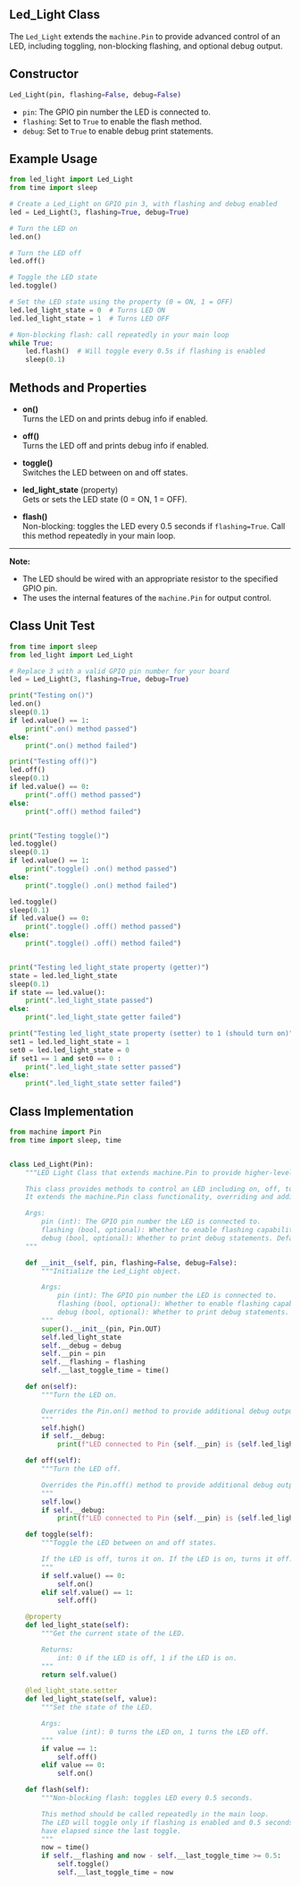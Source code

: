 ## Led_Light Class

The `Led_Light`  extends the `machine.Pin`  to provide advanced control of an LED, including toggling, non-blocking flashing, and optional debug output.

## Constructor

```python
Led_Light(pin, flashing=False, debug=False)
```
- `pin`: The GPIO pin number the LED is connected to.
- `flashing`: Set to `True` to enable the flash method.
- `debug`: Set to `True` to enable debug print statements.

## Example Usage

```python
from led_light import Led_Light
from time import sleep

# Create a Led_Light on GPIO pin 3, with flashing and debug enabled
led = Led_Light(3, flashing=True, debug=True)

# Turn the LED on
led.on()

# Turn the LED off
led.off()

# Toggle the LED state
led.toggle()

# Set the LED state using the property (0 = ON, 1 = OFF)
led.led_light_state = 0  # Turns LED ON
led.led_light_state = 1  # Turns LED OFF

# Non-blocking flash: call repeatedly in your main loop
while True:
    led.flash()  # Will toggle every 0.5s if flashing is enabled
    sleep(0.1)
```

## Methods and Properties

- **on()**  
  Turns the LED on and prints debug info if enabled.

- **off()**  
  Turns the LED off and prints debug info if enabled.

- **toggle()**  
  Switches the LED between on and off states.

- **led_light_state** (property)  
  Gets or sets the LED state (0 = ON, 1 = OFF).

- **flash()**  
  Non-blocking: toggles the LED every 0.5 seconds if `flashing=True`. Call this method repeatedly in your main loop.

---

**Note:**  
- The LED should be wired with an appropriate resistor to the specified GPIO pin.
- The  uses the internal features of the `machine.Pin`  for output control.

## Class Unit Test

```python
from time import sleep
from led_light import Led_Light

# Replace 3 with a valid GPIO pin number for your board
led = Led_Light(3, flashing=True, debug=True)

print("Testing on()")
led.on()
sleep(0.1)
if led.value() == 1:
    print(".on() method passed")
else:
    print(".on() method failed")

print("Testing off()")
led.off()
sleep(0.1)
if led.value() == 0:
    print(".off() method passed")
else:
    print(".off() method failed")


print("Testing toggle()")
led.toggle()
sleep(0.1)
if led.value() == 1:
    print(".toggle() .on() method passed")
else:
    print(".toggle() .on() method failed")

led.toggle()
sleep(0.1)
if led.value() == 0:
    print(".toggle() .off() method passed")
else:
    print(".toggle() .off() method failed")


print("Testing led_light_state property (getter)")
state = led.led_light_state
sleep(0.1)
if state == led.value():
    print(".led_light_state passed")
else:
    print(".led_light_state getter failed")

print("Testing led_light_state property (setter) to 1 (should turn on)")
set1 = led.led_light_state = 1
set0 = led.led_light_state = 0
if set1 == 1 and set0 == 0 :
    print(".led_light_state setter passed")
else:
    print(".led_light_state setter failed")

```


## Class Implementation

```python
from machine import Pin
from time import sleep, time


class Led_Light(Pin):
    """LED Light Class that extends machine.Pin to provide higher-level LED control.

    This class provides methods to control an LED including on, off, toggle, and non-blocking flashing.
    It extends the machine.Pin class functionality, overriding and adding methods specific to LED control.

    Args:
        pin (int): The GPIO pin number the LED is connected to.
        flashing (bool, optional): Whether to enable flashing capability. Defaults to False.
        debug (bool, optional): Whether to print debug statements. Defaults to False.
    """

    def __init__(self, pin, flashing=False, debug=False):
        """Initialize the Led_Light object.

        Args:
            pin (int): The GPIO pin number the LED is connected to.
            flashing (bool, optional): Whether to enable flashing capability. Defaults to False.
            debug (bool, optional): Whether to print debug statements. Defaults to False.
        """
        super().__init__(pin, Pin.OUT)
        self.led_light_state
        self.__debug = debug
        self.__pin = pin
        self.__flashing = flashing
        self.__last_toggle_time = time()

    def on(self):
        """Turn the LED on.

        Overrides the Pin.on() method to provide additional debug output.
        """
        self.high()
        if self.__debug:
            print(f"LED connected to Pin {self.__pin} is {self.led_light_state}")

    def off(self):
        """Turn the LED off.

        Overrides the Pin.off() method to provide additional debug output.
        """
        self.low()
        if self.__debug:
            print(f"LED connected to Pin {self.__pin} is {self.led_light_state}")

    def toggle(self):
        """Toggle the LED between on and off states.

        If the LED is off, turns it on. If the LED is on, turns it off.
        """
        if self.value() == 0:
            self.on()
        elif self.value() == 1:
            self.off()

    @property
    def led_light_state(self):
        """Get the current state of the LED.

        Returns:
            int: 0 if the LED is off, 1 if the LED is on.
        """
        return self.value()

    @led_light_state.setter
    def led_light_state(self, value):
        """Set the state of the LED.

        Args:
            value (int): 0 turns the LED on, 1 turns the LED off.
        """
        if value == 1:
            self.off()
        elif value == 0:
            self.on()

    def flash(self):
        """Non-blocking flash: toggles LED every 0.5 seconds.

        This method should be called repeatedly in the main loop.
        The LED will toggle only if flashing is enabled and 0.5 seconds
        have elapsed since the last toggle.
        """
        now = time()
        if self.__flashing and now - self.__last_toggle_time >= 0.5:
            self.toggle()
            self.__last_toggle_time = now
```
